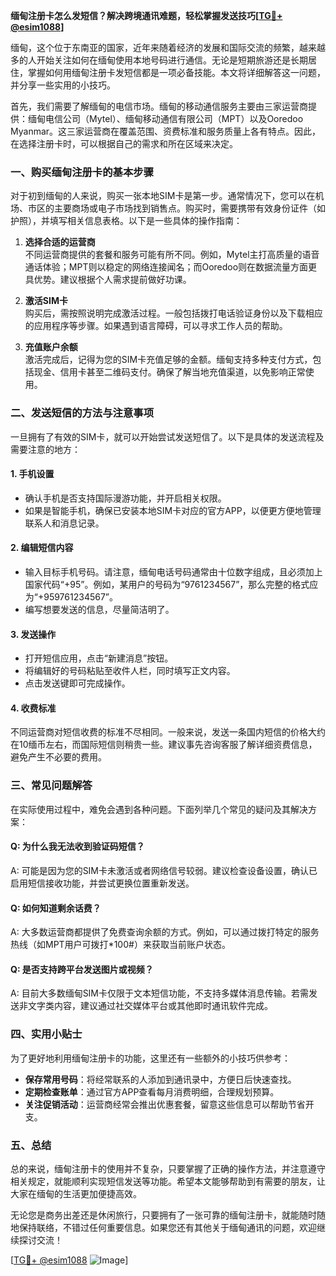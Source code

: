 **缅甸注册卡怎么发短信？解决跨境通讯难题，轻松掌握发送技巧[[TG💪+ @esim1088](https://t.me/s/esim1088)]**

缅甸，这个位于东南亚的国家，近年来随着经济的发展和国际交流的频繁，越来越多的人开始关注如何在缅甸使用本地号码进行通信。无论是短期旅游还是长期居住，掌握如何用缅甸注册卡发短信都是一项必备技能。本文将详细解答这一问题，并分享一些实用的小技巧。

首先，我们需要了解缅甸的电信市场。缅甸的移动通信服务主要由三家运营商提供：缅甸电信公司（Mytel）、缅甸移动通信有限公司（MPT）以及Ooredoo Myanmar。这三家运营商在覆盖范围、资费标准和服务质量上各有特点。因此，在选择注册卡时，可以根据自己的需求和所在区域来决定。

### **一、购买缅甸注册卡的基本步骤**

对于初到缅甸的人来说，购买一张本地SIM卡是第一步。通常情况下，您可以在机场、市区的主要商场或电子市场找到销售点。购买时，需要携带有效身份证件（如护照），并填写相关信息表格。以下是一些具体的操作指南：

1. **选择合适的运营商**  
   不同运营商提供的套餐和服务可能有所不同。例如，Mytel主打高质量的语音通话体验；MPT则以稳定的网络连接闻名；而Ooredoo则在数据流量方面更具优势。建议根据个人需求提前做好功课。

2. **激活SIM卡**  
   购买后，需按照说明完成激活过程。一般包括拨打电话验证身份以及下载相应的应用程序等步骤。如果遇到语言障碍，可以寻求工作人员的帮助。

3. **充值账户余额**  
   激活完成后，记得为您的SIM卡充值足够的金额。缅甸支持多种支付方式，包括现金、信用卡甚至二维码支付。确保了解当地充值渠道，以免影响正常使用。

### **二、发送短信的方法与注意事项**

一旦拥有了有效的SIM卡，就可以开始尝试发送短信了。以下是具体的发送流程及需要注意的地方：

#### **1. 手机设置**
- 确认手机是否支持国际漫游功能，并开启相关权限。
- 如果是智能手机，确保已安装本地SIM卡对应的官方APP，以便更方便地管理联系人和消息记录。

#### **2. 编辑短信内容**
- 输入目标手机号码。请注意，缅甸电话号码通常由十位数字组成，且必须加上国家代码“+95”。例如，某用户的号码为“9761234567”，那么完整的格式应为“+959761234567”。
- 编写想要发送的信息，尽量简洁明了。

#### **3. 发送操作**
- 打开短信应用，点击“新建消息”按钮。
- 将编辑好的号码粘贴至收件人栏，同时填写正文内容。
- 点击发送键即可完成操作。

#### **4. 收费标准**
不同运营商对短信收费的标准不尽相同。一般来说，发送一条国内短信的价格大约在10缅币左右，而国际短信则稍贵一些。建议事先咨询客服了解详细资费信息，避免产生不必要的费用。

### **三、常见问题解答**

在实际使用过程中，难免会遇到各种问题。下面列举几个常见的疑问及其解决方案：

#### **Q: 为什么我无法收到验证码短信？**
A: 可能是因为您的SIM卡未激活或者网络信号较弱。建议检查设备设置，确认已启用短信接收功能，并尝试更换位置重新发送。

#### **Q: 如何知道剩余话费？**
A: 大多数运营商都提供了免费查询余额的方式。例如，可以通过拨打特定的服务热线（如MPT用户可拨打*100#）来获取当前账户状态。

#### **Q: 是否支持跨平台发送图片或视频？**
A: 目前大多数缅甸SIM卡仅限于文本短信功能，不支持多媒体消息传输。若需发送非文字类内容，建议通过社交媒体平台或其他即时通讯软件完成。

### **四、实用小贴士**

为了更好地利用缅甸注册卡的功能，这里还有一些额外的小技巧供参考：

- **保存常用号码**：将经常联系的人添加到通讯录中，方便日后快速查找。
- **定期检查账单**：通过官方APP查看每月消费明细，合理规划预算。
- **关注促销活动**：运营商经常会推出优惠套餐，留意这些信息可以帮助节省开支。

### **五、总结**

总的来说，缅甸注册卡的使用并不复杂，只要掌握了正确的操作方法，并注意遵守相关规定，就能顺利实现短信发送等功能。希望本文能够帮助到有需要的朋友，让大家在缅甸的生活更加便捷高效。

无论您是商务出差还是休闲旅行，只要拥有了一张可靠的缅甸注册卡，就能随时随地保持联络，不错过任何重要信息。如果您还有其他关于缅甸通讯的问题，欢迎继续探讨交流！

[[TG💪+ @esim1088](https://t.me/s/esim1088) ![Image](https://i.postimg.cc/4NQfJmqS/Snipaste-2025-05-13-00-14-12.png)]
